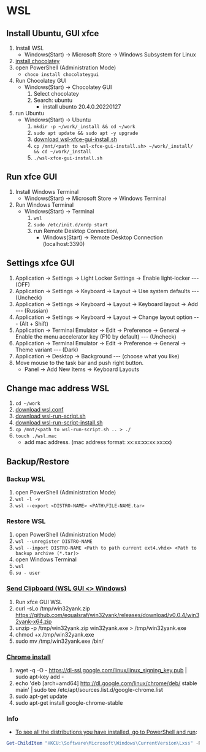 # WSL

## Install Ubuntu, GUI xfce

1. Install WSL
    * Windows(Start) &rarr; Microsoft Store &rarr; Windows Subsystem for Linux
1. [install chocolatey](https://chocolatey.org/install#individual)
1. open PowerShell (Administration Mode)
    * `choco install chocolateygui`
1. Run Chocolatey GUI
    * Windows(Start) &rarr; Chocolatey GUI
        1. Select chocolatey
        1. Search: ubuntu
            * install ubunto 20.4.0.20220127
1. run Ubuntu
    * Windows(Start) &rarr; Ubuntu
        1. `mkdir -p ~/work/_install && cd ~/work`
        1. `sudo apt update && sudo apt -y upgrade`
        1. [download wsl-xfce-gui-install.sh](https://github.com/vicg42/knowledge_base/blob/master/wsl/wsl-xfce-gui-install.sh)
        1. `cp /mnt/<path to wsl-xfce-gui-install.sh> ~/work/_install/ && cd ~/work/_install`
        1. `./wsl-xfce-gui-install.sh`

## Run xfce GUI

1. Install Windows Terminal
    * Windows(Start) &rarr; Microsoft Store &rarr; Windows Terminal
1. Run Windows Terminal
    * Windows(Start) &rarr; Terminal
        1. `wsl`
        1. `sudo /etc/init.d/xrdp start`
        1. run Remote Desktop Connection\
            * Windows(Start) &rarr; Remote Desktop Connection (localhost:3390)

## Settings xfce GUI

1. Application &rarr; Settings &rarr; Light Locker Settings &rarr; Enable light-locker --- (OFF)
1. Application &rarr; Settings &rarr; Keyboard &rarr; Layout &rarr; Use system defaults --- (Uncheck)
1. Application &rarr; Settings &rarr; Keyboard &rarr; Layout &rarr; Keyboard layout &rarr; Add --- (Russian)
1. Application &rarr; Settings &rarr; Keyboard &rarr; Layout &rarr; Change layout option --- (Alt + Shift)
1. Application &rarr; Terminal Emulator &rarr; Edit &rarr; Preference &rarr; General &rarr; Enable the menu accelerator key (F10 by default) --- (Uncheck)
1. Application &rarr; Terminal Emulator &rarr; Edit &rarr; Preference &rarr; General &rarr; Theme variant --- (Dark)
1. Application &rarr; Desktop &rarr; Background  --- (choose what you like)
1. Move mouse to the task bar and push right button.
    * Panel &rarr; Add New Items &rarr; Keyboard Layouts

## Change mac address WSL

1. `cd ~/work`
1. [download wsl.conf](https://github.com/vicg42/knowledge_base/blob/master/wsl/wsl.conf)
1. [download wsl-run-script.sh](https://github.com/vicg42/knowledge_base/blob/master/wsl/wsl-run-script.sh)
1. [download wsl-run-script-install.sh](https://github.com/vicg42/knowledge_base/blob/master/wsl/wsl-run-script-install.sh)
1. `cp /mnt/<path to wsl-run-script.sh .. > ./`
1. `touch ./wsl.mac`
    * add mac address. (mac address format:  xx:xx:xx:xx:xx:xx)

## Backup/Restore

### Backup WSL

1. open PowerShell (Administration Mode)
1. `wsl -l -v`
1. `wsl --export <DISTRO-NAME> <PATH\FILE-NAME.tar>`

### Restore WSL

1. open PowerShell (Administration Mode)
1. `wsl --unregister DISTRO-NAME`
1. `wsl --import DISTRO-NAME <Path to path current ext4.vhdx> <Path to backup archive (*.tar)>`
1. open Windows Terminal
1. `wsl`
1. `su - user`

### [Send Clipboard (WSL GUI <> Windows)](https://github.com/microsoft/WSL/issues/4440#issuecomment-638956838)

1. Run xfce GUI WSL
1. curl -sLo /tmp/win32yank.zip https://github.com/equalsraf/win32yank/releases/download/v0.0.4/win32yank-x64.zip
1. unzip -p /tmp/win32yank.zip win32yank.exe > /tmp/win32yank.exe
1. chmod +x /tmp/win32yank.exe
1. sudo mv /tmp/win32yank.exe /bin/

### [Chrome install](https://askubuntu.com/questions/510056/how-to-install-google-chrome)

1. wget -q -O - https://dl-ssl.google.com/linux/linux_signing_key.pub | sudo apt-key add -
1. echo 'deb [arch=amd64] http://dl.google.com/linux/chrome/deb/ stable main' | sudo tee /etc/apt/sources.list.d/google-chrome.list
1. sudo apt-get update
1. sudo apt-get install google-chrome-stable

### Info

* [To see all the distributions you have installed, go to PowerShell and run](https://askubuntu.com/questions/1380253/where-is-wsl-located-on-my-computer):

``` powershell
Get-ChildItem "HKCU:\Software\Microsoft\Windows\CurrentVersion\Lxss" -Recurse
```
